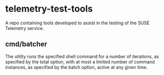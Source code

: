 # telemetry-test-tools
A repo containing tools developed to assist in the testing of the SUSE
Telemetry service.

## cmd/batcher
The utility runs the specified shell command for a number of iterations,
as specified by the total option, with at most a limited number of command
instances, as specified by the batch option, active at any given time.
